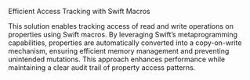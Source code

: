 Efficient Access Tracking with Swift Macros

This solution enables tracking access of read and write operations on properties using Swift macros. By leveraging Swift’s metaprogramming capabilities, properties are automatically converted into a copy-on-write mechanism, ensuring efficient memory management and preventing unintended mutations. This approach enhances performance while maintaining a clear audit trail of property access patterns.
